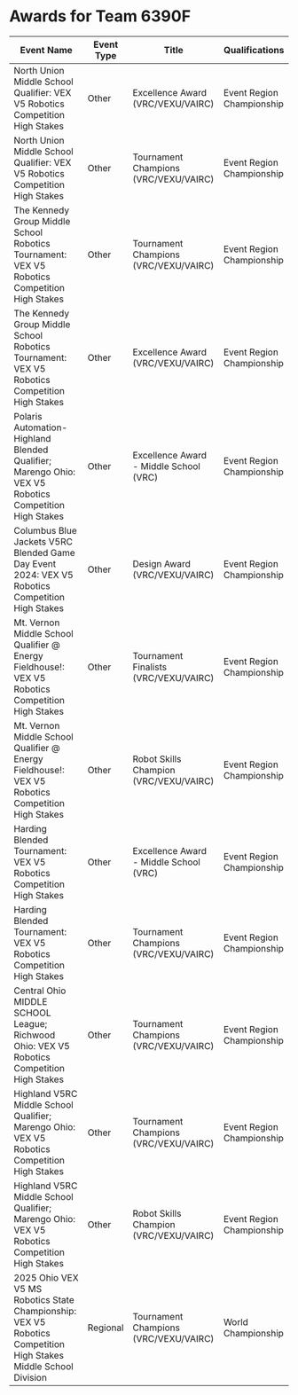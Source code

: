 # Awards for Team 6390F

| Event Name | Event Type | Title | Qualifications |
|------------|------------|-------|----------------|
| North Union Middle School Qualifier: VEX V5 Robotics Competition High Stakes | Other | Excellence Award (VRC/VEXU/VAIRC) | Event Region Championship |
| North Union Middle School Qualifier: VEX V5 Robotics Competition High Stakes | Other | Tournament Champions (VRC/VEXU/VAIRC) | Event Region Championship |
| The Kennedy Group Middle School Robotics Tournament: VEX V5 Robotics Competition High Stakes | Other | Tournament Champions (VRC/VEXU/VAIRC) | Event Region Championship |
| The Kennedy Group Middle School Robotics Tournament: VEX V5 Robotics Competition High Stakes | Other | Excellence Award (VRC/VEXU/VAIRC) | Event Region Championship |
| Polaris Automation-Highland Blended Qualifier; Marengo Ohio: VEX V5 Robotics Competition High Stakes | Other | Excellence Award - Middle School (VRC) | Event Region Championship |
| Columbus Blue Jackets V5RC Blended Game Day Event 2024: VEX V5 Robotics Competition High Stakes | Other | Design Award (VRC/VEXU/VAIRC) | Event Region Championship |
| Mt. Vernon Middle School Qualifier @ Energy Fieldhouse!: VEX V5 Robotics Competition High Stakes | Other | Tournament Finalists (VRC/VEXU/VAIRC) | Event Region Championship |
| Mt. Vernon Middle School Qualifier @ Energy Fieldhouse!: VEX V5 Robotics Competition High Stakes | Other | Robot Skills Champion (VRC/VEXU/VAIRC) | Event Region Championship |
| Harding Blended Tournament: VEX V5 Robotics Competition High Stakes | Other | Excellence Award - Middle School (VRC) | Event Region Championship |
| Harding Blended Tournament: VEX V5 Robotics Competition High Stakes | Other | Tournament Champions (VRC/VEXU/VAIRC) | Event Region Championship |
| Central Ohio MIDDLE SCHOOL League; Richwood Ohio: VEX V5 Robotics Competition High Stakes | Other | Tournament Champions (VRC/VEXU/VAIRC) | Event Region Championship |
| Highland V5RC Middle School Qualifier; Marengo Ohio: VEX V5 Robotics Competition High Stakes | Other | Tournament Champions (VRC/VEXU/VAIRC) | Event Region Championship |
| Highland V5RC Middle School Qualifier; Marengo Ohio: VEX V5 Robotics Competition High Stakes | Other | Robot Skills Champion (VRC/VEXU/VAIRC) | Event Region Championship |
| 2025 Ohio VEX V5 MS Robotics State Championship: VEX V5 Robotics Competition High Stakes Middle School Division | Regional | Tournament Champions (VRC/VEXU/VAIRC) | World Championship |
